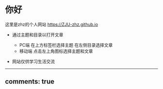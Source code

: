 
# 你好

这里是zhz的个人网站 <https://ZJU-zhz.github.io>

- 通过主题和目录以打开文章
    - PC端 在上方标签栏选择主题 在左侧目录选择文章
    - 移动端 点击左上角图标选择主题和文章

- 网站仅供学习生活交流
  
---
comments: true
---